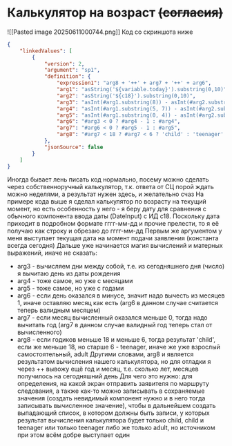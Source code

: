 # Калькулятор на возраст ~~(согласия)~~
![[Pasted image 20250611000744.png]]
Код со скриншота ниже
```json
{
    "linkedValues": [
        {
            "version": 2,
            "argument": "sp1",
            "definition": {
                "expression1": "arg8 + '++' + arg7 + '++' + arg6",
                "arg1": "asString('${variable.today}').substring(0,10)",
                "arg2": "asString('${c18}').substring(0,10)",
                "arg3": "asInt(#arg1.substring(8)) - asInt(#arg2.substring(8))",
                "arg4": "asInt(#arg1.substring(5, 7)) - asInt(#arg2.substring(5, 7))",
                "arg5": "asInt(#arg1.substring(0, 4)) - asInt(#arg2.substring(0, 4))",
                "arg6": "#arg3 < 0 ? #arg4 - 1 : #arg4",
                "arg7": "#arg6 < 0 ? #arg5 - 1 : #arg5",
                "arg8": "#arg7 < 18 ? #arg7 < 6 ? 'child' : 'teenager' : 'adult'"
            },
            "jsonSource": false
        }
    ]
}
```
Иногда бывает лень писать код нормально, посему можно сделать через собственноручный калькулятор, т.к. ответа от СЦ порой ждать можно неделями, а результат нужен здесь, и желательно счаз
На примере кода выше я сделал калькулятор по возрасту на текущий момент, но есть особенность у него - я беру дату для сравнения с обычного компонента ввода даты (DateInput) с ИД c18. 
Поскольку дата приходит в подробном формате гггг-мм-дд и прочие прелести, то я её получаю как строку и обрезаю до гггг-мм-дд
Первым же аргументом у меня выступает текущая дата на момент подачи заявления (константа всегда сегодня)
Дальше уже начинается магия вычислений и матерных выражений, иначе не сказать:
* arg3 - вычисляем дни между собой, т.е. из сегодняшнего дня (число) я вычитаю день из даты рождения
* arg4 - тоже самое, но уже с месяцами
* arg5 - тоже самое, но уже с годами
* arg6 - если день оказался в минусе, значит надо вычесть из месяцев 1, иначе оставляю месяц как есть (arg6 в данном случае считается теперь валидным месяцем)
* arg7 - если месяц вычисленный оказался меньше 0, тогда надо вычитать год (arg7 в данном случае валидный год теперь стал от вычисленного)
* arg8 - если годиков меньше 18 и меньше 6, тогда результат 'child', если же меньше 18, но старше 6 - teenager, иначе же уже взрослый самостоятельный, adult
Другими словами, arg8 и является результатом вычисления нашего калькулятора, но для отладки я через ++ вывожу ещё год и месяц, т.е. сколько лет, месяцев получилось на сегодняшний день
Для чего это нужно: для определения, на какой экран отправить заявителя по маршруту следования, а также как-то можно записывать в сохраняемые значения (создать невидимый компонент нужно и в него тогда записывать вычисленное значение), чтобы в дальнейшем создать выпадающий список, в котором должны быть записи, у которых результат вычисления калькулятора будет только child, child и teenager или только teenager либо же только adult, но источником при этом всём добре выступает один
